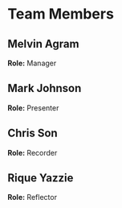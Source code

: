 # Team Members

## Melvin Agram
**Role:** Manager

## Mark Johnson
**Role:** Presenter

## Chris Son
**Role:** Recorder

## Rique Yazzie
**Role:** Reflector 
